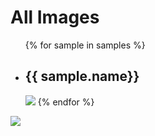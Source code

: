 # All Images

<ul>
    {% for sample in samples %}
<li>
<h2>{{ sample.name}}</h2>
<img src="{{ sample.thumbnail }}" />
    {% endfor %}
    </ul>

<img src="https://telemetry.sharepointpnp.com/powerplatform-samples/docs/samples/images" />